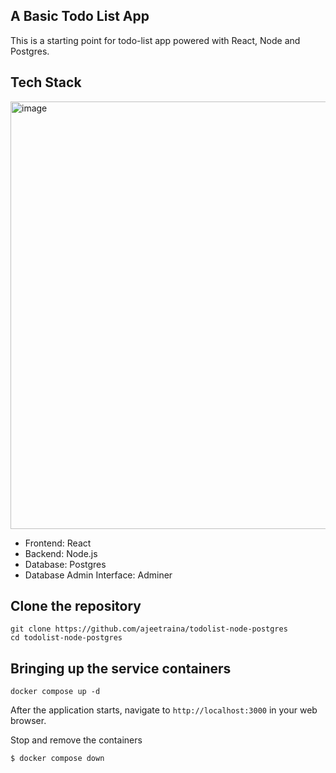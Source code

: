 ## A Basic Todo List App

This is a starting point for todo-list app powered with React, Node and Postgres.

## Tech Stack

<img width="684" alt="image" src="https://github.com/user-attachments/assets/0f831213-cd0f-4012-a508-6f08abfb3750">





- Frontend: React
- Backend: Node.js
- Database: Postgres
- Database Admin Interface: Adminer


## Clone the repository

```
git clone https://github.com/ajeetraina/todolist-node-postgres
cd todolist-node-postgres
```


## Bringing up the service containers

```
docker compose up -d
```

After the application starts, navigate to `http://localhost:3000` in your web browser.


Stop and remove the containers
```
$ docker compose down
```


